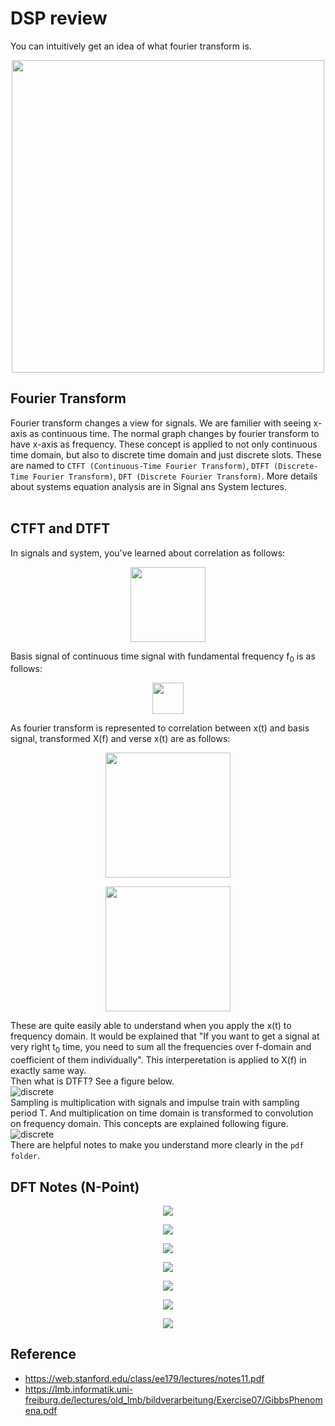 # DSP review

You can intuitively get an idea of what fourier transform is.
<p align="center"><img src="./img/AI_speech_3주차-02.jpg" width="500"></img></p>

## Fourier Transform
Fourier transform changes a view for signals. We are familier with seeing x-axis as continuous time. The normal graph changes by fourier transform to have x-axis as frequency. These concept is applied to not only continuous time domain, but also to discrete time domain and just discrete slots. These are named to `CTFT (Continuous-Time Fourier Transform)`, `DTFT (Discrete-Time Fourier Transform)`, `DFT (Discrete Fourier Transform)`. More details about systems equation analysis are in Signal ans System lectures. 
<br></br>

## CTFT and DTFT
In signals and system, you've learned about correlation as follows:  
<p align="center"><img src="./img/correlation.png" width="120"></img></p>
Basis signal of continuous time signal with fundamental frequency f<sub>0</sub> is as follows:
<p align="center"><img src="./img/basis_signal.png" width="50"></img></p>
As fourier transform is represented to correlation between x(t) and basis signal, transformed X(f) and verse x(t) are as follows:
<p align="center"><img src="./img/fourier_transform.png" width="200"></img></p>
<p align="center"><img src="./img/ft_verse.png" width="200"></img></p>

These are quite easily able to understand when you apply the x(t) to frequency domain. It would be explained that "If you want to get a signal at very right t<sub>0</sub> time, you need to sum all the frequencies over f-domain and coefficient of them individually". This interperetation is applied to X(f) in exactly same way.  
Then what is DTFT? See a figure below.  
![discrete](./img/conversion_discrete.JPG)  
Sampling is multiplication with signals and impulse train with sampling period T. And multiplication on time domain is transformed to convolution on frequency domain. This concepts are explained following figure.  
![discrete](./img/conversion_discrete_full.jpg)  
There are helpful notes to make you understand more clearly in the `pdf folder`.

## DFT Notes (N-Point)
<p align="center"><img src="./img/AI_speech_3주차-01.jpg"></img></p>
<p align="center"><img src="./img/AI_speech_3주차-03.jpg"></img></p>
<p align="center"><img src="./img/AI_speech_3주차-04.jpg"></img></p>
<p align="center"><img src="./img/AI_speech_3주차-05.jpg"></img></p>
<p align="center"><img src="./img/AI_speech_3주차-06.jpg"></img></p>
<p align="center"><img src="./img/AI_speech_3주차-07.jpg"></img></p>
<p align="center"><img src="./img/AI_speech_3주차-08.jpg"></img></p>


## Reference
- https://web.stanford.edu/class/ee179/lectures/notes11.pdf
- https://lmb.informatik.uni-freiburg.de/lectures/old_lmb/bildverarbeitung/Exercise07/GibbsPhenomena.pdf